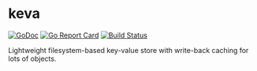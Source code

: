 # keva

[![GoDoc](https://godoc.org/github.com/mandykoh/keva?status.svg)](https://godoc.org/github.com/mandykoh/keva)
[![Go Report Card](https://goreportcard.com/badge/github.com/mandykoh/keva)](https://goreportcard.com/report/github.com/mandykoh/keva)
[![Build Status](https://travis-ci.org/mandykoh/keva.svg?branch=master)](https://travis-ci.org/mandykoh/keva)

Lightweight filesystem-based key-value store with write-back caching for lots of objects.
